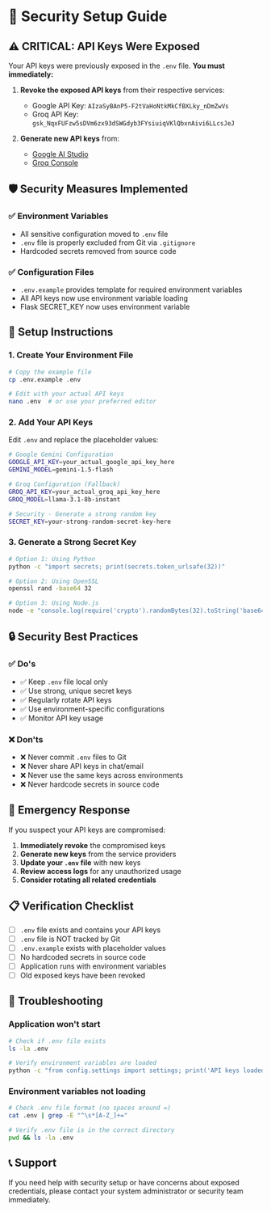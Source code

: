 # 🔐 Security Setup Guide

## ⚠️ CRITICAL: API Keys Were Exposed

Your API keys were previously exposed in the `.env` file. **You must immediately:**

1. **Revoke the exposed API keys** from their respective services:

   - Google API Key: `AIzaSyBAnP5-F2tVaHoNtkMkCfBXLky_nDmZwVs`
   - Groq API Key: `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`

2. **Generate new API keys** from:
   - [Google AI Studio](https://makersuite.google.com/app/apikey)
   - [Groq Console](https://console.groq.com/keys)

## 🛡️ Security Measures Implemented

### ✅ Environment Variables

- All sensitive configuration moved to `.env` file
- `.env` file is properly excluded from Git via `.gitignore`
- Hardcoded secrets removed from source code

### ✅ Configuration Files

- `.env.example` provides template for required environment variables
- All API keys now use environment variable loading
- Flask SECRET_KEY now uses environment variable

## 🚀 Setup Instructions

### 1. Create Your Environment File

```bash
# Copy the example file
cp .env.example .env

# Edit with your actual API keys
nano .env  # or use your preferred editor
```

### 2. Add Your API Keys

Edit `.env` and replace the placeholder values:

```bash
# Google Gemini Configuration
GOOGLE_API_KEY=your_actual_google_api_key_here
GEMINI_MODEL=gemini-1.5-flash

# Groq Configuration (Fallback)
GROQ_API_KEY=your_actual_groq_api_key_here
GROQ_MODEL=llama-3.1-8b-instant

# Security - Generate a strong random key
SECRET_KEY=your-strong-random-secret-key-here
```

### 3. Generate a Strong Secret Key

```bash
# Option 1: Using Python
python -c "import secrets; print(secrets.token_urlsafe(32))"

# Option 2: Using OpenSSL
openssl rand -base64 32

# Option 3: Using Node.js
node -e "console.log(require('crypto').randomBytes(32).toString('base64'))"
```

## 🔒 Security Best Practices

### ✅ Do's

- ✅ Keep `.env` file local only
- ✅ Use strong, unique secret keys
- ✅ Regularly rotate API keys
- ✅ Use environment-specific configurations
- ✅ Monitor API key usage

### ❌ Don'ts

- ❌ Never commit `.env` files to Git
- ❌ Never share API keys in chat/email
- ❌ Never use the same keys across environments
- ❌ Never hardcode secrets in source code

## 🚨 Emergency Response

If you suspect your API keys are compromised:

1. **Immediately revoke** the compromised keys
2. **Generate new keys** from the service providers
3. **Update your `.env` file** with new keys
4. **Review access logs** for any unauthorized usage
5. **Consider rotating all related credentials**

## 📋 Verification Checklist

- [ ] `.env` file exists and contains your API keys
- [ ] `.env` file is NOT tracked by Git
- [ ] `.env.example` exists with placeholder values
- [ ] No hardcoded secrets in source code
- [ ] Application runs with environment variables
- [ ] Old exposed keys have been revoked

## 🔧 Troubleshooting

### Application won't start

```bash
# Check if .env file exists
ls -la .env

# Verify environment variables are loaded
python -c "from config.settings import settings; print('API keys loaded:', bool(settings.google_api_key))"
```

### Environment variables not loading

```bash
# Check .env file format (no spaces around =)
cat .env | grep -E "^\s*[A-Z_]+="

# Verify .env file is in the correct directory
pwd && ls -la .env
```

## 📞 Support

If you need help with security setup or have concerns about exposed credentials, please contact your system administrator or security team immediately.
